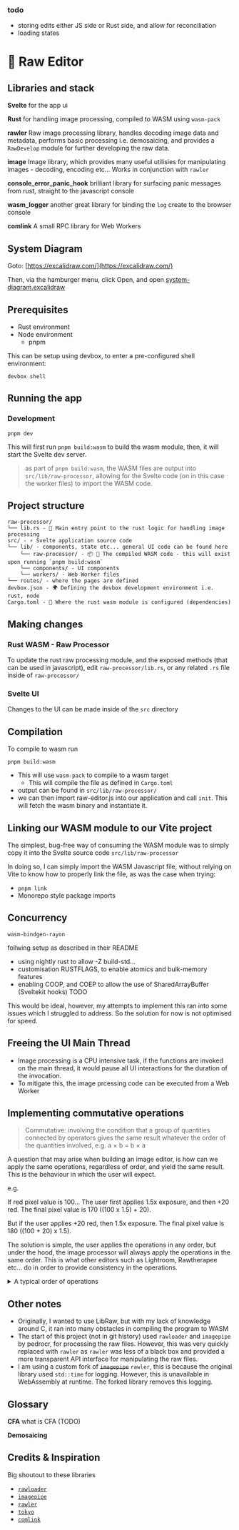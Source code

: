### todo

- storing edits either JS side or Rust side, and allow for reconciliation
- loading states

# 🚧 Raw Editor

## Libraries and stack

**Svelte** for the app ui

**Rust** for handling image processing, compiled to WASM using `wasm-pack`

**rawler** Raw image processing library, handles decoding image data and metadata, performs basic processing i.e. demosaicing, and provides a `RawDevelop` module for further developing the raw data.

**image** Image library, which provides many useful utilisies for manipulating images - decoding, encoding etc... Works in conjunction with `rawler`

**console_error_panic_hook** brilliant library for surfacing panic messages from rust, straight to the javascript console

**wasm_logger** another great library for binding the `log` create to the browser console

**comlink** A small RPC library for Web Workers

## System Diagram

Goto: [https://excalidraw.com/](https://excalidraw.com/)

Then, via the hamburger menu, click Open, and open [system-diagram.excalidraw](./system-diagram.excalidraw)

## Prerequisites

- Rust environment
- Node environment
  - pnpm

This can be setup using devbox, to enter a pre-configured shell environment:

```
devbox shell
```

## Running the app

### Development

```
pnpm dev
```

This will first run `pnpm build:wasm` to build the wasm module, then, it will start the Svelte dev server.

> as part of `pnpm build:wasm`, the WASM files are output into `src/lib/raw-processor`, allowing for the Svelte code (on in this case the worker files) to import the WASM code.

## Project structure

```
raw-processor/
└── lib.rs - 🦀 Main entry point to the rust logic for handling image processing
src/ - ⚡ Svelte application source code
└── lib/ - components, state etc... general UI code can be found here
    └── raw-processor/ - 📦 🦀 The compiled WASM code - this will exist upon running `pnpm build:wasm`
    └── components/ - UI components
    └── workers/ - Web Worker files
└── routes/ - where the pages are defined
devbox.json - 🌍 Defining the devbox development environment i.e. rust, node
Cargo.toml - 🦀 Where the rust wasm module is configured (dependencies)
```

## Making changes

### Rust WASM - Raw Processor

To update the rust raw processing module, and the exposed methods (that can be used in javascript), edit `raw-processor/lib.rs`, or any related `.rs` file inside of `raw-processor/`

### Svelte UI

Changes to the UI can be made inside of the `src` directory

## Compilation

To compile to wasm run

```
pnpm build:wasm
```

- This will use `wasm-pack` to compile to a wasm target
  - This will compile the file as defined in `Cargo.toml`
- output can be found in `src/lib/raw-processor/`
- we can then import raw-editor.js into our application and call `init`. This will fetch the wasm binary and instantiate it.

## Linking our WASM module to our Vite project

The simplest, bug-free way of consuming the WASM module was to simply copy it into the Svelte source code `src/lib/raw-processor`

In doing so, I can simply import the WASM Javascript file, without relying on Vite to know how to properly link the file, as was the case when trying:

- `pnpm link`
- Monorepo style package imports

## Concurrency

`wasm-bindgen-rayon`

follwing setup as described in their README

- using nightly rust to allow -Z build-std...
- customisation RUSTFLAGS, to enable atomics and bulk-memory features
- enabling COOP, and COEP to allow the use of SharedArrayBuffer (Sveltekit hooks) TODO

This would be ideal, however, my attempts to implement this ran into some issues which I struggled to address. So the solution for now is not optimised for speed.

## Freeing the UI Main Thread

- Image processing is a CPU intensive task, if the functions are invoked on the main thread, it would pause all UI interactions for the duration of the invocation.
- To mitigate this, the image prcessing code can be executed from a Web Worker

## Implementing commutative operations

> Commutative: involving the condition that a group of quantities connected by operators gives the same result whatever the order of the quantities involved, e.g. a × b = b × a

A question that may arise when building an image editor, is how can we apply the same operations, regardless of order, and yield the same result. This is the behaviour in which the user will expect.

e.g.

If red pixel value is 100...
The user first applies 1.5x exposure, and then +20 red. The final pixel value is 170 ((100 x 1.5) + 20).

But if the user applies +20 red, then 1.5x exposure. The final pixel value is 180 ((100 + 20) x 1.5).

The solution is simple, the user applies the operations in any order, but under the hood, the image processor will always apply the operations in the same order. This is what other editors such as Lightroom, Rawtherapee etc... do in order to provide consistency in the operations.

<details>
<summary>A typical order of operations</summary>

#### 1. **Basic Adjustments**

- **White Balance:** Adjust the white balance first to correct color casts and set a neutral tone for further edits.
- **Exposure:** Set the overall brightness of the image.
- **Contrast:** Enhance the difference between light and dark areas.
- **Highlights and Shadows:** Recover details in the highlights (bright areas) and shadows (dark areas).
- **Whites and Blacks:** Set the white and black points to define the range of tonal values.

#### 2. **Tone and Color Adjustments**

- **Tone Curve:** Fine-tune contrast and brightness across specific tonal ranges.
- **HSL/Color Adjustments:** Adjust individual colors for hue, saturation, and luminance.

#### 3. **Local Adjustments**

- **Gradients and Brushes:** Apply local adjustments using gradient filters or adjustment brushes to specific parts of the image.
- **Vignetting:** Apply vignetting to darken or lighten the edges of the image.

#### 4. **Detail Enhancements**

- **Sharpening:** Enhance edge details and overall sharpness.
- **Noise Reduction:** Reduce luminance and color noise, especially in high ISO images.
- **Clarity and Texture:** Increase midtone contrast (clarity) and enhance fine details (texture).

#### 5. **Optics and Geometry**

- **Lens Corrections:** Correct lens distortions such as vignetting, chromatic aberration, and geometric distortions.
- **Cropping and Straightening:** Crop and straighten the image for composition.
- **Perspective Corrections:** Adjust perspective distortions, especially in architectural photography.

#### 6. **Final Adjustments and Export**

- **Effects:** Add finishing effects like film grain or artistic filters.
- **Output Sharpening:** Apply sharpening tailored to the intended output medium (screen, print, etc.).
- **Export Settings:** Choose the appropriate export settings such as file format, resolution, and color profile.
</details>

## Other notes

- Originally, I wanted to use LibRaw, but with my lack of knowledge around C, it ran into many obstacles in compiling the program to WASM
- The start of this project (not in git history) used `rawloader` and `imagepipe` by pedrocr, for processing the raw files. However, this was very quickly replaced with `rawler` as `rawler` was less of a black box and provided a more transparent API interface for manipulating the raw files.
- I am using a custom fork of ~~`imagepipe`~~ `rawler`, this is because the original library used `std::time` for logging. However, this is unavailable in WebAssembly at runtime. The forked library removes this logging.

## Glossary

**CFA**
what is CFA (TODO)

**Demosaicing**

## Credits & Inspiration

Big shoutout to these libraries

- [`rawloader`](https://github.com/pedrocr/rawloader)
- [`imagepipe`](https://github.com/pedrocr/imagepipe)
- [`rawler`](https://github.com/dnglab/dnglab/tree/main/rawler)
- [`tokyo`](https://github.com/tokyoapp/tokyo)
- [`comlink`](https://github.com/GoogleChromeLabs/comlink)
